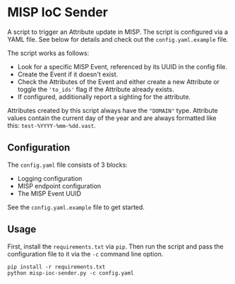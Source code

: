 # MISP IoC Sender

A script to trigger an Attribute update in MISP. The script is configured via a
YAML file. See below for details and check out the `config.yaml.example` file.

The script works as follows:

- Look for a specific MISP Event, referenced by its UUID in the config file.
- Create the Event if it doesn't exist.
- Check the Attributes of the Event and either create a new Attribute or toggle
  the `'to_ids'` flag if the Attribute already exists.
- If configured, additionally report a sighting for the attribute.

Attributes created by this script always have the `"DOMAIN"` type. Attribute
values contain the current day of the year and are always formatted like this:
`test-%YYYY-%mm-%dd.vast`.

## Configuration

The `config.yaml` file consists of 3 blocks:

- Logging configuration
- MISP endpoint configuration
- The MISP Event UUID

See the `config.yaml.example` file to get started.


## Usage

First, install the `requirements.txt` via `pip`. Then run the script and pass
the configuration file to it via the `-c` command line option.

```
pip install -r requirements.txt
python misp-ioc-sender.py -c config.yaml
```
